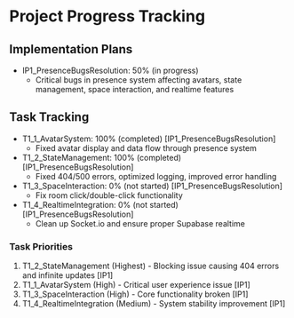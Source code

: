 # Project Progress Tracking

## Implementation Plans
- IP1_PresenceBugsResolution: 50% (in progress)
  - Critical bugs in presence system affecting avatars, state management, space interaction, and realtime features

## Task Tracking
- T1_1_AvatarSystem: 100% (completed) [IP1_PresenceBugsResolution]
  - Fixed avatar display and data flow through presence system
- T1_2_StateManagement: 100% (completed) [IP1_PresenceBugsResolution]
  - Fixed 404/500 errors, optimized logging, improved error handling
- T1_3_SpaceInteraction: 0% (not started) [IP1_PresenceBugsResolution]
  - Fix room click/double-click functionality
- T1_4_RealtimeIntegration: 0% (not started) [IP1_PresenceBugsResolution]
  - Clean up Socket.io and ensure proper Supabase realtime

### Task Priorities
1. T1_2_StateManagement (Highest) - Blocking issue causing 404 errors and infinite updates [IP1]
2. T1_1_AvatarSystem (High) - Critical user experience issue [IP1] 
3. T1_3_SpaceInteraction (High) - Core functionality broken [IP1]
4. T1_4_RealtimeIntegration (Medium) - System stability improvement [IP1]
